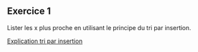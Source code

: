 ## Exercice 1

Lister les x plus proche en utilisant le principe du tri par insertion.

[Explication tri par insertion](https://fr.wikipedia.org/wiki/Tri_par_insertion)